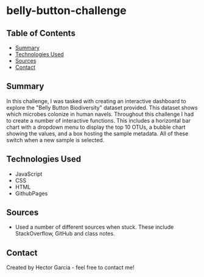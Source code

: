# belly-button-challenge

## Table of Contents
* [Summary](#general-information)
* [Technologies Used](#technologies-used)
* [Sources](#setup)
* [Contact](#contact)

## Summary
In this challenge, I was tasked with creating an interactive dashboard to explore the "Belly Button Biodiversity" dataset provided. This dataset shows which microbes colonize in human navels. Throughout this challenge I had to create a number of interactive functions. This includes a horizontal bar chart with a dropdown menu to display the top 10 OTUs, a bubble chart showing the values, and a box hosting the sample metadata. All of these switch when a new sample is selected. 

## Technologies Used 
* JavaScript
* CSS
* HTML
* GithubPages


## Sources
* Used a number of different sources when stuck. These include StackOverflow, GitHub and class notes.

## Contact
Created by Hector Garcia - feel free to contact me!